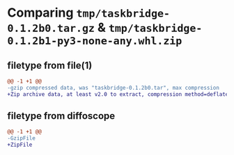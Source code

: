 # Comparing `tmp/taskbridge-0.1.2b0.tar.gz` & `tmp/taskbridge-0.1.2b1-py3-none-any.whl.zip`

## filetype from file(1)

```diff
@@ -1 +1 @@
-gzip compressed data, was "taskbridge-0.1.2b0.tar", max compression
+Zip archive data, at least v2.0 to extract, compression method=deflate
```

## filetype from diffoscope

```diff
@@ -1 +1 @@
-GzipFile
+ZipFile
```

